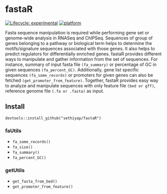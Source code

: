 
<!-- README.md is generated from README.Rmd. Please edit that file -->
fastaR
======

<!-- <!-- badges: start -->
[![Lifecycle: experimental](https://img.shields.io/badge/lifecycle-experimental-orange.svg)](https://www.tidyverse.org/lifecycle/#experimental) 
[![platform](https://img.shields.io/badge/R-%3E%20v3.5.1-brightgreen)](https://shields.io/category/platform-support) 
<!-- badges: end --> 

Fasta sequence manipulation is required while performing gene set or genome-wide analysis in RNASeq and ChIPSeq. Sequences of group of genes belonging to a pathway or biological term helps to determine the motifs/signature sequences associated with those genes. It also helps to predict regulators for differentially enriched genes. fastaR provides different ways to manipulate and gather information from the set of sequences. For instance, summary of input fasta file `(fa_summary)` or percentage of GC in given sequences `(fa_percent_GC)`. Additionally, gene list specific sequences `(fa_some_records)` or promoters for given genes can also be fetched `(get_promoter_from_feature)`. Together, fastaR provides easy way to analyze and manipulate sequences with only feature file `(bed or gff)`, reference genome file `(.fa or .fasta)` as input.

Install
-------

    devtools::install_github("sethiyap/fastaR")

### faUtils

-   `fa_some_records()`
-   `fa_size()`
-   `fa_summary()`
-   `fa_percent_GC()`

### getUtils

-   `get_fasta_from_bed()`
-   `get_promoter_from_feature()`
